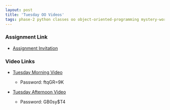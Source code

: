 ```yaml
---
layout: post
title: 'Tuesday OO Videos'
tags: phase-2 python classes oo object-oriented-programming mystery-word
---
```

### Assignment Link
- [Assignment Invitation](https://classroom.github.com/a/N8S0JscF)

### Video Links
- [Tuesday Morning Video](https://us02web.zoom.us/rec/share/-mJDxkMDkxklIqrdvrbAClEuhPgfzR4lyu89dRUIyeiTk0B2rcDXaZLY3lu1Oc4.G2Dtotz5b4RuyB9y)
    - Password: ftqGR=9K

- [Tuesday Afternoon Video](https://us02web.zoom.us/rec/share/9fyGgqIOQH5VYA-7qp-_YRnyydLU_gkvjyD_CuZxNhh5zuODFRfVW9zGGh5o8On9.2bNl20klpZ_jKiH-)
    - Password: GB0sy$T4
